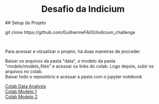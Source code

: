 <h1 align="center">Desafio da Indicium</h1>
## Setup do Projeto
<p>git clone https://github.com/GuilhermeFA00/Indicium_challenge</p>
<br/>
<p>Para acessar e vizualizar o projeto, há duas maneiras de proceder</p>
<!--ts-->
   Baixar os arquivos da pasta "data", o modelo da pasta "models/models_files" e acessar os links do colab. Logo depois, subir os arquivos no colab.
    <br/>
   Baixar todo o repositório e acessar a pasta com o jupyter notebook
<!--te-->

<a href="https://colab.research.google.com/drive/1XUvQxMwoNyTRU8-xZCMrjofWbzbhLPil?usp=sharing">Colab Data Analysis<a/>
<br/>
<a href="https://colab.research.google.com/drive/18n-CUeryt46_oN08SS6Jo7pXx4YU-2tk?usp=sharing">Colab Modelo 1<a/>
<br/>
<a href="https://colab.research.google.com/drive/1yS7F3KPUaxBWAuVuTbq97UpeIdFCwnqv?usp=sharing">Colab Modelo 2<a/>
